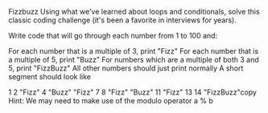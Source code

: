 Fizzbuzz
Using what we've learned about loops and conditionals, solve this classic coding challenge (it's been a favorite in interviews for years).

Write code that will go through each number from 1 to 100 and:

For each number that is a multiple of 3, print "Fizz"
For each number that is a multiple of 5, print "Buzz"
For numbers which are a multiple of both 3 and 5, print "FizzBuzz"
All other numbers should just print normally
A short segment should look like

1
2
"Fizz"
4
"Buzz"
"Fizz"
7
8
"Fizz"
"Buzz"
11
"Fizz"
13
14
"FizzBuzz"copy
Hint: We may need to make use of the modulo operator a % b